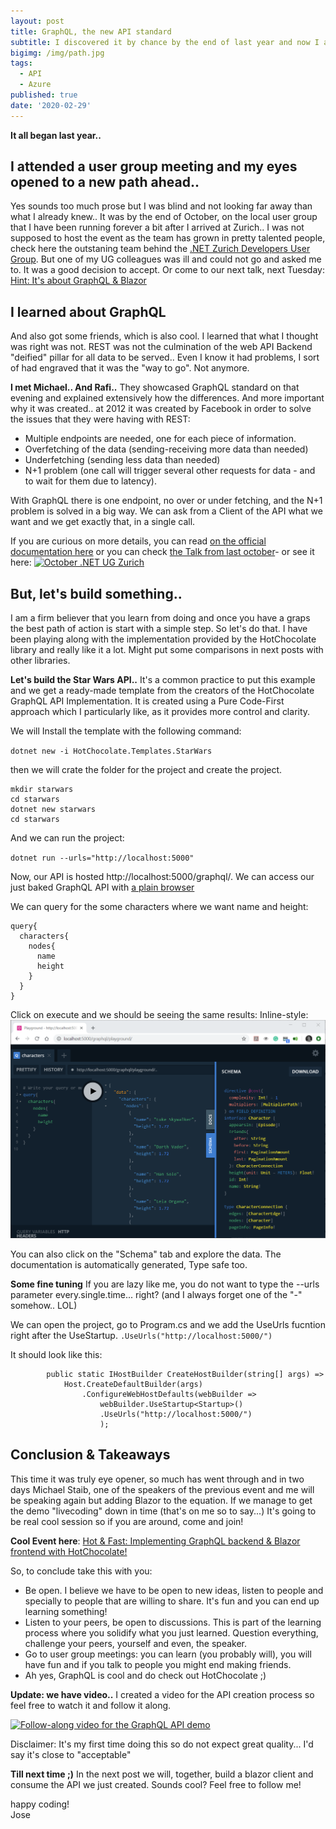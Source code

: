 ```yaml
---
layout: post
title: GraphQL, the new API standard
subtitle: I discovered it by chance by the end of last year and now I am convinced..
bigimg: /img/path.jpg
tags:
  - API
  - Azure
published: true
date: '2020-02-29'
---
```


**It all began last year..**
## I attended a user group meeting and my eyes opened to a new path ahead.. 
Yes sounds too much prose but I was blind and not looking far away than what I already knew..
It was by the end of October, on the local user group that I have been running forever a bit after I arrived  at Zurich.. I was not supposed to host the event as the team has grown in pretty talented people, check here the outstaning team behind the [.NET Zurich Developers User Group](https://www.dotnet-zurich.ch/).
But one of my UG colleagues was ill and could not go and asked me to. It was a good decision to accept.
Or come to our next talk, next Tuesday: [Hint: It's about GraphQL & Blazor](https://www.meetup.com/dotnet-zurich/events/267725200/)

## I learned about GraphQL
And also got some friends, which is also cool. I learned that what I thought was right was not. REST was not the culmination of the web API Backend "deified" pillar for all data to be served.. Even I know it had problems, I sort of had engraved that it was the "way to go".
Not anymore.

**I met Michael.. And Rafi..** They showcased GraphQL standard on that evening and explained extensively how the differences. And more important why it was created.. at 2012 it was created by Facebook in order to solve the issues that they were having with REST:
- Multiple endpoints are needed, one for each piece of information.
- Overfetching of the data (sending-receiving more data than needed)
- Underfetching (sending less data than needed)
- N+1 problem (one call will trigger several other requests for data - and to wait for them due to latency). 

With GraphQL there is one endpoint, no over or under fetching, and the N+1 problem is solved in a big way. We can ask from a Client of the API what we want and we get exactly that, in a single call.

If you are curious on more details, you can read [on the official documentation here](https://www.howtographql.com/basics/1-graphql-is-the-better-rest/) or you can check [the Talk from last october](https://www.youtube.com/watch?v=2QLhcqFYRpg)- or see it here:
[![October .NET UG Zurich](http://img.youtube.com/vi/2QLhcqFYRpg/0.jpg)](http://www.youtube.com/watch?v=2QLhcqFYRpg "October .NET UG Zurich")

## But, let's build something..
I am a firm believer that you learn from doing and once you have a graps the best path of action is start with a simple step. So let's do that.
I have been playing along with the implementation provided by the HotChocolate library and really like it a lot. Might put some comparisons in next posts with other libraries.

**Let's build the Star Wars API..** It's a common practice to put this example and we get a ready-made template from the creators of the HotChocolate GraphQL API Implementation. It is created using a Pure Code-First approach which I particularly like, as it provides more control and clarity.

We will Install the template with the following command:

`dotnet new -i HotChocolate.Templates.StarWars`

then we will crate the folder for the project and create the project.
```
mkdir starwars
cd starwars
dotnet new starwars
cd starwars
```

And we can run the project:

`dotnet run --urls="http://localhost:5000"`

Now, our API is hosted http://localhost:5000/graphql/. We can access our just baked GraphQL API with [a plain browser](http://localhost:5000/graphql/playground/)

We can query for the some characters where we want name and height:
```
query{
  characters{
    nodes{
      name
      height
    }
  }
}
```
Click on execute and we should be seeing the same results: 
Inline-style: 
![Playground](https://github.com/joslat/joslat.github.io/blob/master/img/playground.PNG?raw=true "Playground")

You can also click on the "Schema" tab and explore the data. The documentation is automatically generated, Type safe too.


**Some fine tuning**
If you are lazy like me, you do not want to type the --urls parameter every.single.time... right? (and I always forget one of the "-" somehow.. LOL)

We can open the project, go to Program.cs and we add the UseUrls fucntion right after the UseStartup. 
`.UseUrls("http://localhost:5000/")`

It should look like this:
```
        public static IHostBuilder CreateHostBuilder(string[] args) =>
            Host.CreateDefaultBuilder(args)
                .ConfigureWebHostDefaults(webBuilder =>
                    webBuilder.UseStartup<Startup>()
                    .UseUrls("http://localhost:5000/")
                    );
```



## Conclusion & Takeaways
This time it was truly eye opener, so much has went through and in two days Michael Staib, one of the speakers of the previous event and me will be speaking again but adding Blazor to the equation. If we manage to get the demo "livecoding" down in time (that's on me so to say...) It's going to be real cool session so if you are around, come and join! 

**Cool Event here**: [Hot & Fast: Implementing GraphQL backend & Blazor frontend with HotChocolate!](https://www.meetup.com/dotnet-zurich/events/267725200/)

So, to conclude take this with you:
- Be open. I believe we have to be open to new ideas, listen to people and specially to people that are willing to share. It's fun and you can end up learning something! 
- Listen to your peers, be open to discussions. This is part of the learning process where you solidify what you just learned. Question everything, challenge your peers, yourself and even, the speaker.
- Go to user group meetings: you can learn (you probably will), you will have fun and if you talk to people you might end making friends.
- Ah yes, GraphQL is cool and do check out HotChocolate ;)

**Update: we have video..**
I created a video for the API creation process so feel free to watch it and follow it along. 

[![Follow-along video for the GraphQL API demo](http://img.youtube.com/vi/r1GPXDV6ets/0.jpg)](http://www.youtube.com/watch?v=r1GPXDV6ets "Follow-along video for the GraphQL API demo")

Disclaimer: It's my first time doing this so do not expect great quality... I'd say it's close to "acceptable"

**Till next time ;)**
In the next post we will, together, build a blazor client and consume the API we just created. Sounds cool? Feel free to follow me!


happy coding!  
Jose
